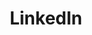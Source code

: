---
title: "LinkedIn"
href: "https://www.linkedin.com/in/ayush-sharma-442719194/"
icon: "social-linkedin.svg"
sort_order: 2
---